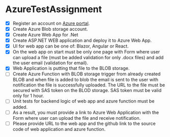 # AzureTestAssignment
- [x] Register an account on [Azure portal](https://portal.azure.com/).
- [x] Create Azure Blob storage account.
- [x] Create Azure Web App for .Net
- [x] Create ASP.NET WEB application and deploy it to Azure Web App.
- [x] UI for web app can be one of: Blazor, Angular or React.
- [X] On the web app on start must be only one page with Form where user can upload a file (must be added validation for only .docx files) and add the user email (validation for email).
- [X] Web Application is putting that file to the BLOB storage.
- [ ] Create Azure Function with BLOB storage trigger from already created BLOB and when file is added to blob the email is sent to the user with notification the file is successfully uploaded. The URL to the file must be secured with SAS token on the BLOD storage. SAS token must be valid only for 1 hour.
- [ ] Unit tests for backend logic of web app and azure function must be added.
- [ ] As a result, you must provide a link to Azure Web Application with the Form where user can upload the file and receive notification.
- [ ] Please provide URL to the web app and the github link to the source code of web application and azure function.
